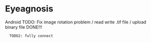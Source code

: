 # Eyeagnosis

Android
TODO: Fix image rotation problem
      / read write .tif file
      / upload binary file
      DONE!!!
      
      TODO2: fully connect
      
      
      

